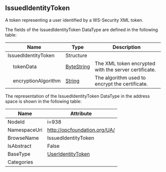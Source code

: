 <!-- datatype -->
## IssuedIdentityToken
A token representing a user identified by a WS-Security XML token.  
<!-- end of description -->
The fields of the IssuedIdentityToken DataType are defined in the following table:  

|Name|Type|Description|
|---|---|---|
|IssuedIdentityToken|Structure||
|&nbsp;&nbsp;&nbsp;&nbsp;tokenData|[ByteString](../../DataTypes/ByteString/readme.md)|The XML token encrypted with the server certificate.|
|&nbsp;&nbsp;&nbsp;&nbsp;encryptionAlgorithm|[String](../../DataTypes/String/readme.md)|The algorithm used to encrypt the certificate.|

The representation of the IssuedIdentityToken DataType in the address space is shown in the following table:  

|Name|Attribute|
|---|---|
|NodeId|i=938|
|NamespaceUri|http://opcfoundation.org/UA/|
|BrowseName|IssuedIdentityToken|
|IsAbstract|False|
|BaseType|[UserIdentityToken](../../DataTypes/UserIdentityToken/readme.md)|
|Categories||

